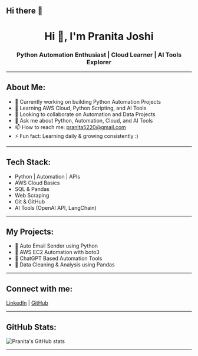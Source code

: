 ## Hi there 👋<h1 align="center">Hi 👋, I'm Pranita Joshi</h1>
<h3 align="center">Python Automation Enthusiast | Cloud Learner | AI Tools Explorer</h3>

---

## About Me:
- 🔭 Currently working on building Python Automation Projects  
- 🌱 Learning AWS Cloud, Python Scripting, and AI Tools  
- 👯 Looking to collaborate on Automation and Data Projects  
- 💬 Ask me about Python, Automation, Cloud, and AI Tools  
- 📫 How to reach me: pranita5220@gmail.com  
- ⚡ Fun fact: Learning daily & growing consistently :)

---

## Tech Stack:
- Python | Automation | APIs  
- AWS Cloud Basics  
- SQL & Pandas  
- Web Scraping  
- Git & GitHub  
- AI Tools (OpenAI API, LangChain)  

---

## My Projects:
- 🔹 Auto Email Sender using Python  
- 🔹 AWS EC2 Automation with boto3  
- 🔹 ChatGPT Based Automation Tools  
- 🔹 Data Cleaning & Analysis using Pandas  

---

## Connect with me:
[LinkedIn](https://www.linkedin.com/in/pranita-joshi-242ba0252) | [GitHub](https://github.com/Pranita0102)

---

## GitHub Stats:
![Pranita's GitHub stats](https://github-readme-stats.vercel.app/api?username=Pranita0102&show_icons=true&theme=tokyonight)

---


<!--
**Pranita0102/Pranita0102** is a ✨ _special_ ✨ repository because its `README.md` (this file) appears on your GitHub profile.

Here are some ideas to get you started:

- 🔭 I’m currently working on ...
- 🌱 I’m currently learning ...
- 👯 I’m looking to collaborate on ...
- 🤔 I’m looking for help with ...
- 💬 Ask me about ...
- 📫 How to reach me: ...
- 😄 Pronouns: ...
- ⚡ Fun fact: ...
-->
